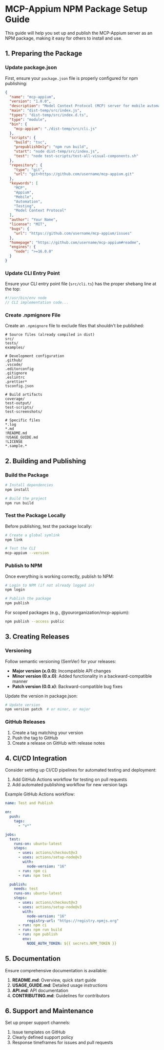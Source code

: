 # MCP-Appium NPM Package Setup Guide

This guide will help you set up and publish the MCP-Appium server as an NPM package, making it easy for others to install and use.

## 1. Preparing the Package

### Update package.json

First, ensure your `package.json` file is properly configured for npm publishing:

```json
{
  "name": "mcp-appium",
  "version": "1.0.0",
  "description": "Model Context Protocol (MCP) server for mobile automation using Appium",
  "main": "dist-temp/src/index.js",
  "types": "dist-temp/src/index.d.ts",
  "type": "module",
  "bin": {
    "mcp-appium": "./dist-temp/src/cli.js"
  },
  "scripts": {
    "build": "tsc",
    "prepublishOnly": "npm run build",
    "start": "node dist-temp/src/index.js",
    "test": "node test-scripts/test-all-visual-components.sh"
  },
  "repository": {
    "type": "git",
    "url": "git+https://github.com/username/mcp-appium.git"
  },
  "keywords": [
    "MCP",
    "Appium",
    "Mobile",
    "Automation",
    "Testing",
    "Model Context Protocol"
  ],
  "author": "Your Name",
  "license": "MIT",
  "bugs": {
    "url": "https://github.com/username/mcp-appium/issues"
  },
  "homepage": "https://github.com/username/mcp-appium#readme",
  "engines": {
    "node": ">=16.0.0"
  }
}
```

### Update CLI Entry Point

Ensure your CLI entry point file (`src/cli.ts`) has the proper shebang line at the top:

```typescript
#!/usr/bin/env node
// CLI implementation code...
```

### Create .npmignore File

Create an `.npmignore` file to exclude files that shouldn't be published:

```
# Source files (already compiled in dist)
src/
tests/
examples/

# Development configuration
.github/
.vscode/
.editorconfig
.gitignore
.eslintrc
.prettier*
tsconfig.json

# Build artifacts
coverage/
test-output/
test-scripts/
test-screenshots/

# Specific files
*.log
*.md
!README.md
!USAGE_GUIDE.md
!LICENSE
*.sample.*
```

## 2. Building and Publishing

### Build the Package

```bash
# Install dependencies
npm install

# Build the project
npm run build
```

### Test the Package Locally

Before publishing, test the package locally:

```bash
# Create a global symlink
npm link

# Test the CLI
mcp-appium --version
```

### Publish to NPM

Once everything is working correctly, publish to NPM:

```bash
# Login to NPM (if not already logged in)
npm login

# Publish the package
npm publish
```

For scoped packages (e.g., @yourorganization/mcp-appium):

```bash
npm publish --access public
```

## 3. Creating Releases

### Versioning

Follow semantic versioning (SemVer) for your releases:

- **Major version (x.0.0)**: Incompatible API changes
- **Minor version (0.x.0)**: Added functionality in a backward-compatible manner
- **Patch version (0.0.x)**: Backward-compatible bug fixes

Update the version in package.json:

```bash
# Update version
npm version patch  # or minor, or major
```

### GitHub Releases

1. Create a tag matching your version
2. Push the tag to GitHub
3. Create a release on GitHub with release notes

## 4. CI/CD Integration

Consider setting up CI/CD pipelines for automated testing and deployment:

1. Add GitHub Actions workflow for testing on pull requests
2. Add automated publishing workflow for new version tags

Example GitHub Actions workflow:

```yaml
name: Test and Publish

on:
  push:
    tags:
      - "v*"

jobs:
  test:
    runs-on: ubuntu-latest
    steps:
      - uses: actions/checkout@v3
      - uses: actions/setup-node@v3
        with:
          node-version: "16"
      - run: npm ci
      - run: npm test

  publish:
    needs: test
    runs-on: ubuntu-latest
    steps:
      - uses: actions/checkout@v3
      - uses: actions/setup-node@v3
        with:
          node-version: "16"
          registry-url: "https://registry.npmjs.org"
      - run: npm ci
      - run: npm run build
      - run: npm publish
        env:
          NODE_AUTH_TOKEN: ${{ secrets.NPM_TOKEN }}
```

## 5. Documentation

Ensure comprehensive documentation is available:

1. **README.md**: Overview, quick start guide
2. **USAGE_GUIDE.md**: Detailed usage instructions
3. **API.md**: API documentation
4. **CONTRIBUTING.md**: Guidelines for contributors

## 6. Support and Maintenance

Set up proper support channels:

1. Issue templates on GitHub
2. Clearly defined support policy
3. Response timeframes for issues and pull requests
